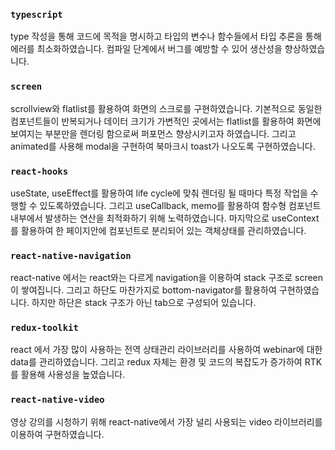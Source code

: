 ### `typescript`

type 작성을 통해 코드에 목적을 명시하고 타입의 변수나 함수들에서 타입 추론을 통해 에러를 최소화하였습니다.
컴파일 단계에서 버그를 예방할 수 있어 생산성을 향상하였습니다.

### `screen`

scrollview와 flatlist를 활용하여 화면의 스크로를 구현하였습니다. 기본적으로 동일한 컴포넌트들이 반복되거나
데이터 크기가 가변적인 곳에서는 flatlist를 활용하여 화면에 보여지는 부분만을 렌더링 함으로써 퍼포먼스 향상시키고자 하였습니다.
그리고 animated를 사용해 modal을 구현하여 북마크시 toast가 나오도록 구현하였습니다.

### `react-hooks`

useState, useEffect를 활용하여 life cycle에 맞춰 렌더링 될 때마다 특정 작업을 수행할 수 있도록하였습니다.
그리고 useCallback, memo를 활용하여 함수형 컴포넌트 내부에서 발생하는 연산을 최적화하기 위해 노력하였습니다.
마지막으로 useContext를 활용하여 한 페이지안에 컴포넌트로 분리되어 있는 객체상태를 관리하였습니다.

### `react-native-navigation`

react-native 에서는 react와는 다르게 navigation을 이용하여 stack 구조로 screen이 쌓여집니다.
그리고 하단도 마찬가지로 bottom-navigator를 활용하여 구현하였습니다. 하지만 하단은 stack 구조가 아닌 tab으로 구성되어 있습니다.

### `redux-toolkit`

react 에서 가장 많이 사용하는 전역 상태관리 라이브러리를 사용하여 webinar에 대한 data를 관리하였습니다.
그리고 redux 자체는 환경 및 코드의 복잡도가 증가하여 RTK를 활용해 사용성을 높였습니다.

### `react-native-video`

영상 강의를 시청하기 위해 react-native에서 가장 널리 사용되는 video 라이브러리를 이용하여 구현하였습니다.
